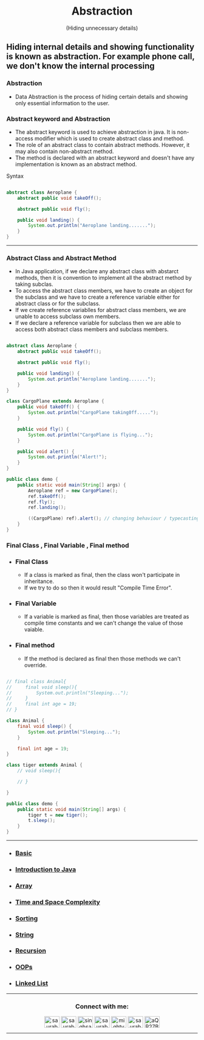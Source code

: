 <h1 align="center" > Abstraction </h1>
<p align="center" > (Hiding unnecessary details) </p>

## Hiding internal details and showing functionality is known as abstraction. For example phone call, we don't know the internal processing

### Abstraction
+ Data Abstraction is the process of hiding certain details and showing only essential information to the user.

### Abstract keyword and Abstraction
+ The abstract keyword is used to achieve abstraction in java. It is non-access modifier which is used to create abstract class and method.
+ The role of an abstract class to contain abstract methods. However, it may also contain non-abstract method.
+ The method is declared with an abstract keyword and doesn't have any implementation is known as an abstract method.

Syntax

```java

abstract class Aeroplane {
    abstract public void takeOff();

    abstract public void fly();

    public void landing() {
        System.out.println("Aeroplane landing.......");
    }
}

```


---

### Abstract Class and Abstract Method

+ In Java application, if we declare any abstract class with abstarct methods, then it is convention to implement all the abstract method by taking subclas.
+ To access the abstract class members, we have to create an object for the subclass and we have to create a reference variable either for abstract class or for the subclass.
+ If we create reference variablles for abstract class members, we are unable to access subclass own members.
+ If we declare a reference variable for subclass then we are able to access both abstract class members and subclass members.

```java

abstract class Aeroplane {
    abstract public void takeOff();

    abstract public void fly();

    public void landing() {
        System.out.println("Aeroplane landing.......");
    }
}

class CargoPlane extends Aeroplane {
    public void takeOff() {
        System.out.println("CargoPlane taking0ff.....");
    }

    public void fly() {
        System.out.println("CargoPlane is flying...");
    }

    public void alert() {
        System.out.println("Alert!");
    }
}

public class demo {
    public static void main(String[] args) {
        Aeroplane ref = new CargoPlane();
        ref.takeOff();
        ref.fly();
        ref.landing();

        ((CargoPlane) ref).alert(); // changing behaviour / typecasting because alert method is not present in parent class
    }
}

```

### Final Class , Final Variable , Final method

+ ### Final Class
    + If a class is marked as final, then the class won't participate in inheritance.
    + If we try to do so then it would result "Compile Time Error". 
+ ### Final Variable
    + If a variable is marked as final, then those variables are treated as compile time constants and we can't  change the value of those vaiable.
+ ### Final method
    + If the method is declared as final then those methods we can't override.

```java

// final class Animal{
//     final void sleep(){
//         System.out.println("Sleeping...");
//     }
//     final int age = 19;
// }

class Animal {
    final void sleep() {
        System.out.println("Sleeping...");
    }

    final int age = 19;
}

class tiger extends Animal {
    // void sleep(){

    // }

}

public class demo {
    public static void main(String[] args) {
        tiger t = new tiger();
        t.sleep();
    }
}

```

***






+ ### [Basic](https://github.com/saurabhbahadur/java-interview-questions/blob/main/Basics.md)
+ ### [Introduction to Java](https://github.com/saurabhbahadur/java-interview-questions/blob/main/JAVA/Introduction%20to%20Java.md)
+ ### [Array](https://github.com/saurabhbahadur/java-interview-questions/blob/main/Data%20Strucures/Array.md)
+ ### [Time and Space Complexity](https://github.com/saurabhbahadur/java-interview-questions/blob/main/JAVA/Time%20%26%20Space%20Complexity.md)
+ ### [Sorting](https://github.com/saurabhbahadur/java-interview-questions/blob/main/Tech%20%26%20Algo/Sorting.md)
+ ### [String](https://github.com/saurabhbahadur/java-interview-questions/blob/main/Data%20Strucures/String.md)
+ ### [Recursion](https://github.com/saurabhbahadur/java-interview-questions/blob/main/Tech%20%26%20Algo/Recursion.md)
+ ### [OOPs](https://github.com/saurabhbahadur/java-interview-questions/tree/main/OOPs)
+ ### [Linked List](https://github.com/saurabhbahadur/java-interview-questions/blob/main/Data%20Strucures/LinkedList.md)

---


<h3 align="center">Connect with me:</h3>
<p align="center">
<a href="https://twitter.com/saurabhbahadur" target="blank"><img align="center" src="https://raw.githubusercontent.com/rahuldkjain/github-profile-readme-generator/master/src/images/icons/Social/twitter.svg" alt="saurabhbahadur" height="30" width="40" /></a>
<a href="https://linkedin.com/in/saurabhbahadur" target="blank"><img align="center" src="https://raw.githubusercontent.com/rahuldkjain/github-profile-readme-generator/master/src/images/icons/Social/linked-in-alt.svg" alt="saurabhbahadur" height="30" width="40" /></a>
<a href="https://fb.com/singhsaurabhbahadur" target="blank"><img align="center" src="https://raw.githubusercontent.com/rahuldkjain/github-profile-readme-generator/master/src/images/icons/Social/facebook.svg" alt="singhsaurabhbahadur" height="30" width="40" /></a>
<a href="https://instagram.com/saurabhbahadur_" target="blank"><img align="center" src="https://raw.githubusercontent.com/rahuldkjain/github-profile-readme-generator/master/src/images/icons/Social/instagram.svg" alt="saurabhbahadur_" height="30" width="40" /></a>
<a href="https://www.youtube.com/c/mighty saur" target="blank"><img align="center" src="https://raw.githubusercontent.com/rahuldkjain/github-profile-readme-generator/master/src/images/icons/Social/youtube.svg" alt="mighty saur" height="30" width="40" /></a>
<a href="https://www.hackerrank.com/saurabhbahadur" target="blank"><img align="center" src="https://raw.githubusercontent.com/rahuldkjain/github-profile-readme-generator/master/src/images/icons/Social/hackerrank.svg" alt="saurabhbahadur" height="30" width="40" /></a>
<a href="https://discord.gg/aQR27Bg7de" target="blank"><img align="center" src="https://raw.githubusercontent.com/rahuldkjain/github-profile-readme-generator/master/src/images/icons/Social/discord.svg" alt="aQR27Bg7de" height="30" width="40" /></a>
</p>




---
